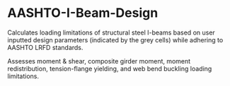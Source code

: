 # AASHTO-I-Beam-Design
Calculates loading limitations of structural steel I-beams based on user inputted design parameters (indicated by the grey cells) while adhering to AASHTO LRFD standards.

Assesses moment & shear, composite girder moment, moment redistribution, tension-flange yielding, and web bend buckling loading limitations.
